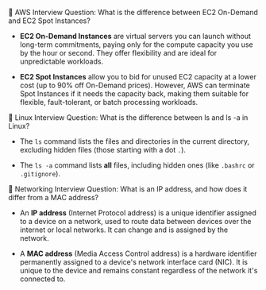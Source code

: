 🔸 AWS Interview Question:
What is the difference between EC2 On-Demand and EC2 Spot Instances?
- **EC2 On-Demand Instances** are virtual servers you can launch without long-term commitments, paying only for the compute capacity you use by the hour or second. They offer flexibility and are ideal for unpredictable workloads.

- **EC2 Spot Instances** allow you to bid for unused EC2 capacity at a lower cost (up to 90% off On-Demand prices). However, AWS can terminate Spot Instances if it needs the capacity back, making them suitable for flexible, fault-tolerant, or batch processing workloads.

🔸 Linux Interview Question:
What is the difference between ls and ls -a in Linux? 
- The `ls` command lists the files and directories in the current directory, excluding hidden files (those starting with a dot `.`).

- The `ls -a` command lists **all** files, including hidden ones (like `.bashrc` or `.gitignore`).

🔸 Networking Interview Question:
What is an IP address, and how does it differ from a MAC address?
- An **IP address** (Internet Protocol address) is a unique identifier assigned to a device on a network, used to route data between devices over the internet or local networks. It can change and is assigned by the network.

- A **MAC address** (Media Access Control address) is a hardware identifier permanently assigned to a device's network interface card (NIC). It is unique to the device and remains constant regardless of the network it's connected to.
